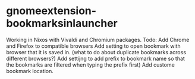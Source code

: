 # gnomeextension-bookmarksinlauncher
Working in Nixos with Vivaldi and Chromium packages.
Todo:
Add Chrome and Firefox to compatible browsers
Add setting to open bookmark with browser that it is saved in. (what to do about duplicate bookmarks across different browsers?)
Add settijng to add prefix to bookmark name so that the bookmarks are filtered when typing the prefix first)
Add custome bookmark location. 
